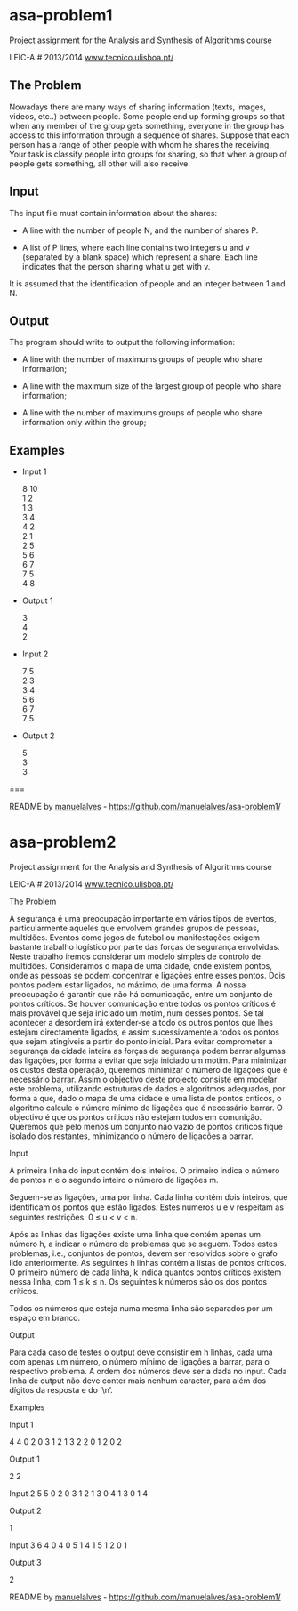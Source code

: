 asa-problem1
===========

Project assignment for the Analysis and Synthesis of Algorithms course 

LEIC-A # 2013/2014
www.tecnico.ulisboa.pt/ 

 The Problem
-
Nowadays there are many ways of sharing information (texts, images, videos, etc..) between people. Some people end up forming groups so that when any member of the group gets something, everyone in the group has access to this information through a sequence of shares.
Suppose that each person has a range of other people with whom he shares the receiving. Your task is classify people into groups for sharing, so that when a group of people gets something, all other will also receive.

 Input
-
The input file must contain information about the shares:

  - A line with the number of people N, and the number of shares P.
  
  - A list of P lines, where each line contains two integers u and v (separated by a blank space) which represent a share. Each line indicates that the person sharing what u get with v.
  
It is assumed that the identification of people and an integer between 1 and N.

 Output
-
The program should write to output the following information: 

  - A line with the number of maximums groups of people who share information; 
  
  - A line with the maximum size of the largest group of people who share information; 
  
  - A line with the number of maximums groups of people who share information only within the group;


Examples
-

- Input 1<br/>

  8 10 <br/>
  1 2 <br/>
  1 3 <br/>
  3 4 <br/>
  4 2 <br/>
  2 1 <br/>
  2 5 <br/>
  5 6 <br/>
  6 7 <br/>
  7 5 <br/>
  4 8 <br/>
  
- Output 1<br/>

  3 <br/>
  4 <br/>
  2 <br/>
  
- Input 2<br/>

  7 5 <br/>
  2 3 <br/>
  3 4 <br/>
  5 6 <br/>
  6 7 <br/>
  7 5 <br/>
  
- Output 2<br/>

  5 <br/>
  3 <br/>
  3 <br/>

===

README by [manuelalves](https://github.com/manuelalves) - https://github.com/manuelalves/asa-problem1/

asa-problem2
===========
Project assignment for the Analysis and Synthesis of Algorithms course

LEIC-A # 2013/2014 www.tecnico.ulisboa.pt/

The Problem

A segurança é uma preocupação importante em vários tipos de eventos, particularmente aqueles que envolvem grandes grupos de pessoas, multidões. Eventos como jogos de futebol ou manifestações exigem bastante trabalho logístico por parte das forças de segurança envolvidas. Neste trabalho iremos considerar um modelo simples de controlo de multidões. Consideramos o mapa de uma cidade, onde existem pontos, onde as pessoas se podem concentrar e ligações entre esses pontos. Dois pontos podem estar ligados, no máximo, de uma forma. A nossa preocupação é garantir que não há comunicação, entre um conjunto de pontos críticos. Se houver comunicação entre todos os pontos críticos é mais provável que seja iniciado um motim, num desses pontos. Se tal acontecer a desordem irá extender-se a todo os outros pontos que lhes estejam directamente ligados, e assim sucessivamente a todos os pontos que sejam atingíveis a partir do ponto inicial. Para evitar comprometer a segurança da cidade inteira as forças de segurança podem barrar algumas das ligações, por forma a evitar que seja iniciado um motim. Para minimizar os custos desta operação, queremos minimizar o número de ligações que é necessário barrar. Assim o objectivo deste projecto consiste em modelar este problema, utilizando estruturas de dados e algoritmos adequados, por forma a que, dado o mapa de uma cidade e uma lista de pontos críticos, o algoritmo calcule o número mínimo de ligações que é necessário barrar. O objectivo é que os pontos críticos não estejam todos em comunição. Queremos que pelo menos um conjunto não vazio de pontos críticos fique isolado dos restantes, minimizando o número de ligações a barrar.

Input

A primeira linha do input contém dois inteiros. O primeiro indica o número de pontos n e o segundo inteiro o número de ligações m.

Seguem-se as ligações, uma por linha. Cada linha contém dois inteiros, que identiﬁcam os pontos que estão ligados. Estes números u e v respeitam as seguintes restrições: 0 ≤ u < v < n.

Após as linhas das ligações existe uma linha que contém apenas um número h, a indicar o número de problemas que se seguem. Todos estes problemas, i.e., conjuntos de pontos, devem ser resolvidos sobre o grafo lido anteriormente. As seguintes h linhas contém a listas de pontos críticos. O primeiro número de cada linha, k indica quantos pontos críticos existem nessa linha, com 1 ≤ k ≤ n. Os seguintes k números são os dos pontos críticos.

Todos os números que esteja numa mesma linha são separados por um espaço em branco.

Output

Para cada caso de testes o output deve consistir em h linhas, cada uma com apenas um número, o número mínimo de ligações a barrar, para o respectivo problema. A ordem dos números deve ser a dada no input. Cada linha de output não deve conter mais nenhum caracter, para além dos dígitos da resposta e do ’\n’.

Examples

Input 1

4 4 
0 2 
0 3 
1 2 
1 3 
2 
2 0 1 
2 0 2 

Output 1

2 
2 

Input 2
5 5 
0 2 
0 3 
1 2 
1 3 
0 4 
1 
3 0 1 4 

Output 2

1 

Input 3
6 4 
0 4 
0 5 
1 4 
1 5 
1 
2 0 1 

Output 3

2 

README by [manuelalves](https://github.com/manuelalves) - https://github.com/manuelalves/asa-problem1/

